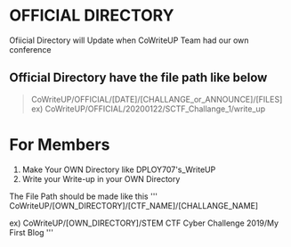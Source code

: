 # OFFICIAL DIRECTORY
Ofiicial Directory will Update when CoWriteUP Team had our own conference

## Official Directory have the file path like below

>  CoWriteUP/OFFICIAL/[DATE]/[CHALLANGE_or_ANNOUNCE]/[FILES]
>  ex) CoWriteUP/OFFICIAL/20200122/SCTF_Challange_1/write_up

# For Members

1. Make Your OWN Directory like DPLOY707's_WriteUP
2. Write your Write-up in your OWN Directory

The File Path should be made like this
'''
  CoWriteUP/[OWN_DIRECTORY]/[CTF_NAME]/[CHALLANGE_NAME]
  
  ex) CoWriteUP/[OWN_DIRECTORY]/STEM CTF Cyber Challenge 2019/My First Blog
'''
